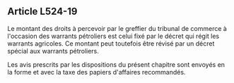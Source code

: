 Article L524-19
----
Le montant des droits à percevoir par le greffier du tribunal de commerce à
l'occasion des warrants pétroliers est celui fixé par le décret qui régit les
warrants agricoles. Ce montant peut toutefois être révisé par un décret spécial
aux warrants pétroliers.

Les avis prescrits par les dispositions du présent chapitre sont envoyés en la
forme et avec la taxe des papiers d'affaires recommandés.

